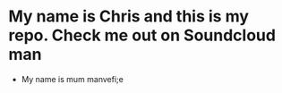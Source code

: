 # My name is Chris and this is my repo. Check me out on Soundcloud man
 - My name is mum manvefi;e

